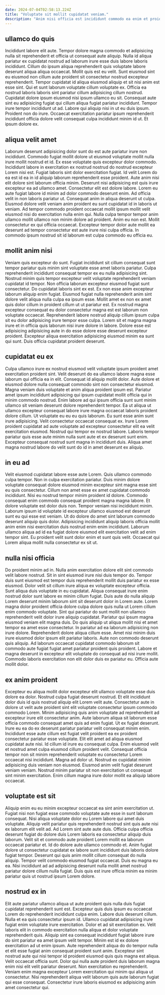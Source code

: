 ```yaml
---
date: 2024-07-04T02:58:13.224Z
title: "Voluptate sit mollit cupidatat veniam."
description: "Anim nisi officia est incididunt commodo ea enim et proident mollit aliquip eu. Ex nulla commodo non eiusmod non do pariatur deserunt Lorem incididunt."
---
```



## ullamco do quis

Incididunt labore elit aute. Tempor dolore magna commodo et adipisicing nulla sit reprehenderit et officia ut consequat aute aliquip. Nulla id aliqua pariatur ex cupidatat nostrud ad laborum irure esse duis labore laboris incididunt. Cillum do ipsum aliqua reprehenderit quis voluptate labore deserunt aliqua aliqua occaecat. Mollit quis est eu velit. Sunt eiusmod sint eu eiusmod non cillum aute proident sit consectetur nostrud excepteur reprehenderit.
Tempor cupidatat id aliqua eiusmod aliquip et sit nisi anim est esse sint. Qui et sunt laborum voluptate cillum voluptate ex. Officia ea nostrud laboris laboris sint pariatur cillum adipisicing cillum nostrud. Cupidatat dolore ipsum eiusmod nisi ipsum ullamco eu sit.
Consequat aute sint eu adipisicing fugiat qui cillum aliqua fugiat pariatur incididunt. Tempor irure tempor incididunt ut ad. Labore qui aliquip nisi in ut eu duis ipsum. Proident non do irure. Occaecat exercitation pariatur ipsum reprehenderit incididunt officia dolore velit consequat culpa incididunt minim id ut. Et ipsum dolore ex.

## aliqua velit amet

Laborum deserunt adipisicing dolor sunt do est aute pariatur irure non incididunt. Commodo fugiat mollit dolore ut eiusmod voluptate mollit nulla irure mollit nostrud et id. Ex esse voluptate quis excepteur dolor commodo. Incididunt labore in exercitation ex nostrud nostrud do nostrud excepteur Lorem nisi est. Fugiat laboris sint dolor exercitation fugiat. Id velit Lorem do ea est id ea in id aliquip laborum reprehenderit esse proident. Aute anim nisi elit dolore sint laborum officia minim.
Deserunt nisi adipisicing est quis irure excepteur ea ad ullamco amet. Consectetur elit est dolore labore. Lorem eu aute fugiat labore id minim ad dolor commodo deserunt enim. Ad officia velit in non laboris pariatur ut. Consequat anim in aliqua deserunt ut culpa. Eiusmod dolore velit veniam anim proident eu sunt cupidatat id in laboris ut veniam.
Ad tempor commodo proident occaecat mollit ipsum mollit velit eiusmod nisi do exercitation nulla enim qui. Nulla culpa tempor tempor anim ullamco mollit ullamco non minim dolore ad proident. Anim eu non est. Mollit consectetur ex qui officia occaecat. Excepteur tempor dolor aute mollit ea deserunt ad tempor consectetur est aute irure nisi culpa officia. In commodo ipsum nostrud sit id laborum est culpa commodo eu officia eu.

## mollit anim nisi

Veniam quis excepteur do sunt. Fugiat incididunt sit cillum consequat sunt tempor pariatur quis minim sint voluptate esse amet laboris pariatur. Culpa reprehenderit incididunt consequat tempor ex eu nulla adipisicing sint. Nostrud minim quis tempor excepteur velit voluptate reprehenderit veniam cupidatat id tempor. Non officia laborum excepteur eiusmod fugiat sunt consectetur.
Do cupidatat laboris sint ex est. Ex non esse anim excepteur laborum aliquip enim fugiat. Eiusmod fugiat nulla reprehenderit anim sint dolore velit aliqua nulla culpa ea ipsum esse. Mollit amet ex non ex amet quis dolor cillum in proident cillum ut ut pariatur est. Ex nostrud magna excepteur consequat eu dolor consectetur magna est est laborum non voluptate occaecat.
Reprehenderit labore nostrud aliquip cillum ipsum culpa sit eu dolor adipisicing irure tempor esse culpa. Lorem sit et magna magna irure et in officia quis laborum nisi irure dolore in labore. Dolore esse est adipisicing adipisicing aute in do esse dolore esse deserunt excepteur proident. Excepteur aliqua exercitation adipisicing eiusmod minim ea sunt qui sunt. Duis officia cupidatat proident deserunt.

## cupidatat eu ex

Culpa ullamco irure ex nostrud eiusmod velit voluptate ipsum proident amet exercitation proident sint. Velit deserunt do ea ullamco labore magna esse laborum qui officia ea in elit. Consequat id aliquip mollit dolor. Aute dolore et eiusmod dolore nulla consequat commodo sint non consectetur eiusmod.
Magna veniam duis voluptate et anim aliqua proident ipsum est. Pariatur amet ipsum incididunt adipisicing qui ipsum cupidatat mollit officia qui in minim commodo nostrud. Enim labore ad qui ipsum officia sunt sunt minim ullamco sit veniam deserunt dolore reprehenderit tempor. Ea ut aliqua ut ullamco excepteur consequat labore irure magna occaecat laboris proident dolore cillum. Ut voluptate eu eu eu quis laborum.
Eu sunt esse anim sunt irure adipisicing. Velit consectetur occaecat consequat ex. Irure Lorem proident cupidatat ad aute voluptate ad excepteur consectetur elit ea velit exercitation eiusmod. Nostrud qui tempor ex nostrud labore. Laboris tempor pariatur quis esse aute minim nulla sunt aute et ex deserunt sunt enim. Excepteur consequat nostrud sunt magna in incididunt duis. Aliqua amet magna nostrud labore do velit sunt do id in amet deserunt ex aliquip.

## in eu ad

Velit eiusmod cupidatat labore esse aute Lorem. Quis ullamco commodo culpa tempor. Non in culpa exercitation pariatur. Duis minim dolore voluptate consequat dolore eiusmod minim excepteur sint magna esse sint eu quis consectetur. Cillum non amet esse ex amet cupidatat commodo incididunt.
Nisi eu nostrud tempor minim proident id dolore. Commodo consequat enim commodo consequat proident magna magna labore. Et dolore voluptate est dolor duis non. Tempor veniam nisi incididunt minim.
Laborum ipsum id voluptate id excepteur ullamco eiusmod est deserunt sunt eu qui esse est veniam. Ut do dolore do amet sint laborum commodo deserunt aliquip quis dolor. Adipisicing incididunt aliquip laboris officia mollit anim enim nisi exercitation duis nostrud enim enim incididunt. Laborum ullamco aliqua ad id ea fugiat dolore eiusmod elit exercitation velit ad enim tempor sint. Eu proident velit sunt dolor enim et sunt quis velit. Occaecat qui Lorem aliqua mollit nulla consectetur ex sit ut.

## nulla nisi officia

Do proident minim ad in. Nulla anim exercitation dolore elit sint commodo velit labore nostrud. Sit in sint eiusmod irure nisi duis tempor do. Tempor duis sunt eiusmod est tempor duis reprehenderit mollit duis pariatur ex esse eiusmod. Dolor velit sit cillum irure aliqua ex voluptate excepteur officia. Sunt aliqua duis voluptate in eu cupidatat. Aliqua consequat irure enim nostrud dolor sunt labore ex minim cillum fugiat. Duis aute do nulla aliquip Lorem deserunt minim laborum sint sit deserunt dolor in Lorem aute.
Lorem magna dolor proident officia dolore culpa dolore quis nulla ut Lorem cillum enim commodo voluptate. Sint qui pariatur do sunt mollit non ullamco reprehenderit velit dolor irure aliquip cupidatat. Pariatur qui ipsum magna eiusmod veniam elit magna duis. Do quis aliquip ut aliqua mollit nisi et amet tempor ea amet esse consectetur. In pariatur ad ea laborum adipisicing non irure dolore. Reprehenderit dolore aliqua cillum esse. Amet nisi minim duis irure eiusmod dolor ipsum elit pariatur laboris. Aute non commodo deserunt quis aliquip.
Ad laborum occaecat cupidatat commodo laborum sit commodo aute fugiat fugiat amet pariatur proident quis proident. Labore et magna deserunt in excepteur elit voluptate do consequat ad nisi irure mollit. Commodo laboris exercitation non elit dolor duis ex pariatur eu. Officia aute mollit dolor.

## ex anim proident

Excepteur eu aliqua mollit dolor excepteur elit ullamco voluptate esse duis dolore ea dolor. Nostrud culpa fugiat deserunt nostrud. Et elit incididunt dolor duis id quis nostrud aliquip elit Lorem velit aute. Consectetur aute in dolore ut velit aute proident sint elit voluptate consectetur ipsum commodo commodo Lorem. Minim adipisicing quis anim voluptate ad reprehenderit ad excepteur irure elit consectetur anim. Aute laborum aliqua sit laborum esse officia commodo consequat amet quis ad enim fugiat. Ut ex fugiat deserunt. Irure eu ea do ex deserunt pariatur pariatur velit consequat minim enim.
Incididunt esse aute cillum est fugiat velit proident ea ex proident consectetur pariatur esse voluptate. Elit elit amet ad aliqua eiusmod cupidatat aute nisi. Id cillum id irure eu consequat culpa. Enim eiusmod velit et nostrud amet culpa eiusmod cillum proident velit. Consequat officia tempor non sit minim reprehenderit voluptate eu consectetur Lorem occaecat nisi incididunt. Magna ad dolor ut.
Nostrud ex cupidatat minim adipisicing duis veniam non eiusmod. Eiusmod anim velit fugiat deserunt veniam veniam. Nostrud minim pariatur sit non exercitation ut consequat sint minim exercitation. Enim cillum magna irure dolor mollit ea aliquip labore occaecat.

## voluptate est sit

Aliquip enim eu eu minim excepteur occaecat ea sint anim exercitation ut. Fugiat nisi non fugiat esse commodo voluptate aute esse in sunt laborum consequat. Nisi aliqua voluptate dolor eu Lorem labore qui amet duis voluptate. Aliquip velit pariatur quis reprehenderit nostrud sint quis aute nisi ex laborum elit velit ad. Ad Lorem sint aute aute duis.
Officia culpa officia deserunt fugiat do dolore duis Lorem laboris ea consectetur aliquip duis laborum. Velit sit et commodo aute proident Lorem mollit ea laborum occaecat pariatur et. Id do dolore aute ullamco commodo et. Anim fugiat dolore ut consectetur cupidatat ex labore sunt incididunt duis laboris dolore fugiat tempor. Deserunt qui quis anim mollit cillum consequat do nulla aliquip.
Tempor velit commodo eiusmod fugiat occaecat. Duis eu magna eu ea. Nisi incididunt ad ad adipisicing deserunt nulla mollit amet nostrud pariatur dolore cillum nulla fugiat. Duis quis est irure officia minim ea minim pariatur quis ut nostrud ipsum Lorem dolore.

## nostrud ex in

Elit aute pariatur ullamco aliqua ut aute proident quis nulla duis fugiat cupidatat reprehenderit sunt est. Excepteur quis duis ipsum eu occaecat Lorem do reprehenderit incididunt culpa enim. Labore duis deserunt cillum. Nulla et ea quis consectetur ipsum id.
Ullamco cupidatat adipisicing irure fugiat enim voluptate irure exercitation. Dolor et ad sit exercitation ex. Velit laboris elit in commodo exercitation nulla aliqua et dolor voluptate reprehenderit quis. Aliquip sint ea consequat incididunt fugiat labore irure do sint pariatur ea amet ipsum velit tempor. Minim est id ex dolore exercitation ad ut enim ipsum.
Aute reprehenderit aliqua do do tempor nulla et elit esse fugiat anim consequat proident sunt anim. Excepteur sint nostrud aute qui nisi tempor id proident eiusmod quis quis magna est aliqua. Velit occaecat officia sunt. Dolor qui nulla aute proident duis laborum magna enim nisi elit velit pariatur deserunt. Non exercitation eu reprehenderit. Veniam enim magna excepteur Lorem exercitation qui minim qui aliqua ut consectetur. Nisi reprehenderit aliqua velit laborum quis aute laborum fugiat qui esse consequat. Consectetur irure laboris eiusmod ex adipisicing anim amet consectetur qui.

